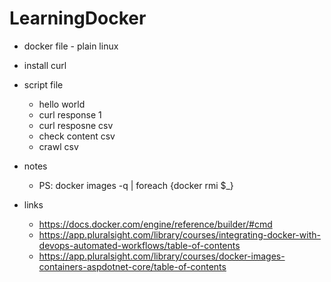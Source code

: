 # LearningDocker
- docker file - plain linux
- install curl
- script file
	- hello world
	- curl response 1
	- curl resposne csv
	- check content csv
	- crawl csv


- notes
	- PS: docker images -q | foreach {docker rmi $_}


- links
	- https://docs.docker.com/engine/reference/builder/#cmd
	- https://app.pluralsight.com/library/courses/integrating-docker-with-devops-automated-workflows/table-of-contents
	- https://app.pluralsight.com/library/courses/docker-images-containers-aspdotnet-core/table-of-contents

